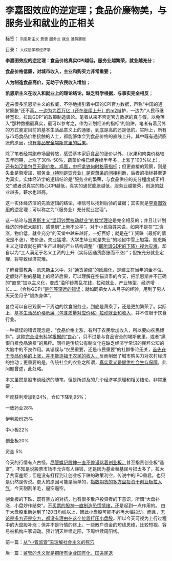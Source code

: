 # 李嘉图效应的逆定理；食品价廉物美，与服务业和就业的正相关

标签： `凯恩斯主义` `费雪` `服务业` `就业` `通货膨胀` 

目录： `人权法学和经济学`

**李嘉图效应的逆定理：食品价格真实CPI越低，服务业越繁荣，就业越充分**；

**食品价格低廉，对城市收入，主业和购买力非常重要；**

**人为制造食品高价，无助于农民收入增加**；

**凯恩斯主义在收入和就业上的理论结论，缺乏科学根据，与事实完全相反**；

近来很多凯恩斯主义的权威，不停地援引着中国的CPI官方数据，声称“中国的通货膨胀”还不高[，一边为为百万亿（还在继续上升）的m2辩](../../../2013/4/15/凯恩斯主义的基础货币与M2之间的乘数和国进民退；.md)护，一边为“人民币继续宽松，拉动GDP”的政策制造舆论。笔者从来不否定官方数据的真与假，以免落入“那种数据最真实，最可以参考之，作为计划经济的指标”的陷阱。笔者有着另外的方式鉴定目前的基本生活品意义上的通胀，到底是高的还是低的。实际上，所有与市场食品价格接触的人士，都能够体会到食品价格的直线上升。其中既有通货膨胀的原因，[也有食品安全竭斯底里的后果](../../../2012/12/23/食品安全的竭斯底里不是“被洗脑”.md)。

除了笔者经常跑市场里转悠，感受基本家庭食品的涨价以外，（水果和肉类价格较去年同期，上涨了30%-50%，蔬菜价格已经连续半年多，上涨了100%以上），[还有如汉堡包巨无霸价格，鸡蛋，中杯拿铁何时格等指标](../../../2012/8/26/林肯谎言定律的福利，蒋介石的保百GDP.md)；但更直接的观察，则是失业是否增加，[服务业（特别是饮食业）是否萧条的间接判](../../../2009/11/22/市场经济和服务业和就业的意义.md)断，后者的指标甚至更为真实。实体经济学的逻辑结论是“服务业的繁荣，与食品供应的充分程度成正相交”;或者说真实的核心CPI越低，真实的通货膨胀越低，服务业越繁荣，创造的就业越多，薪水也越高。

这一实体经济演的先验逻辑的结论，相信可以找到后验的证据；其实就是[李嘉图效用](../../../2010/1/25/李嘉图效应，就业和收入萎缩定律.md)的逆定理；可以称之为“（服务业）充分就业定理”。

这一结论与[凯恩斯主义“滥印钞票拉动就业”的数学理论](../../../2013/4/10/“得过且过，那管日后洪水滔天”是中国社会的共识；.md)是完全相反的；并且让计划经济的传统大脑们，感觉到“上帝不公平”。对于小民百姓来说，如果不是在“工资涨，物价低，就业充分”的天堂中越来越好，一好百好；就是在“工资跌（最好的情况是不涨），物价涨，失业猛增，大学生毕业就是失业”的地狱中雪上加霜。凯恩斯主义之错误就在把“生产过剩的产业结构调整”（[即所谓GDP的下降）视为灾难](../../../2010/4/24/生产供给和消费需求严重失衡，中国或将步入大萧条.md)，却自以为“工人满足于名义工资的上升（实际因通货膨胀而不涨）”；但按充分就业定理，将导致经济灾难。

[了解费雪教条－凯恩斯主义中，对“通货紧缩”的妖魔化](../../../2009/4/24/费雪教条和凯恩斯主义.md)，是建立在当年的金本位、定额财产税的基础上的经济后果，可以理解在空锚货币的今天，把凯恩斯并不正确的“直觉”加以主义化，变成“滥印钞票乱花钱，拉动就业、产业转型，经济增长……（合称GDP）”[是何等深远的错误](../../../2013/4/7/假如扔开真理问假如……将是何等样的灾难？！.md)；就如同把女人从月子的经验，用到了男人天天坐月子“锻炼身体”。

各位可以自已观察一下周边的饮食服务业，到底是萧条了，还是更加繁荣了。实际上，[基本生活品价格低廉（包含质量对应价格）拉动就业和收入](../../../2009/12/28/“生产倒退”可能社会进步.md)，并不仅限于饮食行业。

一种错误的错误观念是，“食品价格上涨，有利于农民增加收入，所以要向农民倾斜”。[这种完全没有科学根据的“良心](../../../2013/1/18/要废除行政垄断，但不要监管市场价格.md)”，只不过是与食品安全的竭斯底里，或者“痛恨自费食品浪费”的民粹。同样是传统公有制文化在缺乏经济学常识的民粹公知的大脑中的不良作用。其错误与“农民重要，还是市民重要”的社群争论无关，[首先在于食品价格的上涨，并不能造福于农民的收入，](../../../2010/11/16/农产品涨1%消费价格涨100%，农民收入不会提高.md)反而削弱了城市购买力对农村经济的拉动；更重要的是，传统社会的农业之所谓，[真实意义是提供社会生存保障](../../../2013/3/26/农业沉重的社会责任！任何“再分配”的改革都必定失败；.md)，此问题曾述，此处略。

本文虽然是股市谈经济的随笔，但是所述及的几个经济学原理和相关结论，非常重要；



年度获利增加到24%，仓位下降到95%；

一致药业28%

伊利股份25%

中小板22%

创业板20%

资金 5%

今天的行情有点古怪。[尽管媒记股神一直不停谩骂着创业板，](../../../2010/7/1/股评家骂散户，骂市场经济，骂创业板，骂买卖自愿.md)甚至指责创业板“造富”，不知是说股票市场不允许有人赚钱，还是因为基金替基民亏损太多了，拉大了贫富差距；但是没有打探到让创业板下跌的政策利空，传说中的IPO重启，也只是仍然是传说。更大的原因可能是简单的，[指数期货的多方盘投资于创业板拉人气](../../../2013/5/15/短期内创业板还将涨多高？.md)，今天割割羊毛，逼空逼空。

创业板的下跌，既有空方的对抗，也有很多散户投资者的下意识，所谓“大盘补涨，小盘炒作结束”。[不买票的股神一直制造恐慌情绪，](../../../2010/6/30/股评家是股神炼成的.md)还是起到一点作用的。
由于大盘股重新达到了120日均线以上，因此小盘股可能不必再大幅拉动。而且，[无论是多方还是空方，都没有理由在这个位置打压小盘股](../../../2013/4/24/机构开始投资小盘股；证监会应鼓励对小盘股的投资；.md)。所以今天可视为上行过程中的大盘股补涨；但并不是行情的终止。一些散户资金的短线思维，比较短视。容易被机构庄家调动。预计明天继续走阳，下周继续周阳线。

前一篇：[从“小管监管”去理解社会主义的死穴](../../../2013/5/16/从“小管监管”去理解社会主义的死穴.md)

后一篇：[监管的含义就是把所有企业国有化，国进民退](../../../2013/5/17/监管的含义就是把所有企业国有化，国进民退.md)